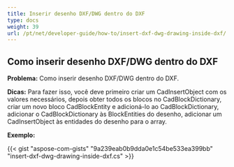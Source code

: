 ```yaml
---
title: Inserir desenho DXF/DWG dentro do DXF
type: docs
weight: 39
url: /pt/net/developer-guide/how-to/insert-dxf-dwg-drawing-inside-dxf/
---
```


## **Como inserir desenho DXF/DWG dentro do DXF**

**Problema:** Como inserir desenho DXF/DWG dentro do DXF.

**Dicas:** Para fazer isso, você deve primeiro criar um CadInsertObject com os valores necessários, depois obter todos os blocos no CadBlockDictionary, criar um novo bloco CadBlockEntity e adicioná-lo ao CadBlockDictionary, adicionar o CadBlockDictionary às BlockEntities do desenho, adicionar um CadInsertObject às entidades do desenho para o array.

**Exemplo:**

{{< gist "aspose-com-gists" "9a239eab0b9dda0e1c54be533ea399bb" "insert-dxf-dwg-drawing-inside-dxf.cs" >}}
